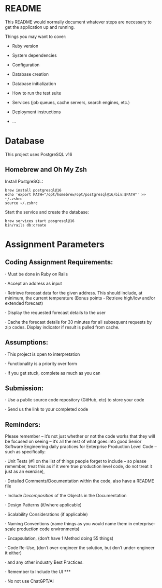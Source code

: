 # README

This README would normally document whatever steps are necessary to get the
application up and running.

Things you may want to cover:

* Ruby version

* System dependencies

* Configuration

* Database creation

* Database initialization

* How to run the test suite

* Services (job queues, cache servers, search engines, etc.)

* Deployment instructions

* ...

# Database

This project uses PostgreSQL v16

## Homebrew and Oh My Zsh

Install PostgreSQL:
```
brew install postgresql@16
echo 'export PATH="/opt/homebrew/opt/postgresql@16/bin:$PATH"' >> ~/.zshrc
source ~/.zshrc
```

Start the service and create the database:
```
brew services start posgresql@16
bin/rails db:create
```

# Assignment Parameters

## Coding Assignment Requirements:

· Must be done in Ruby on Rails

· Accept an address as input

· Retrieve forecast data for the given address. This should include, at minimum, the current temperature (Bonus points - Retrieve high/low and/or extended forecast)

· Display the requested forecast details to the user

· Cache the forecast details for 30 minutes for all subsequent requests by zip codes. Display indicator if result is pulled from cache.

## Assumptions:

· This project is open to interpretation

· Functionality is a priority over form

· If you get stuck, complete as much as you can

## Submission:

· Use a public source code repository (GitHub, etc) to store your code

· Send us the link to your completed code

## Reminders:

Please remember – it’s not just whether or not the code works that they will be focused on seeing – it’s all the rest of what goes into good Senior Software Engineering daily practices for Enterprise Production Level Code – such as specifically:

· Unit Tests (#1 on the list of things people forget to include – so please remember, treat this as if it were true production level code, do not treat it just as an exercise),

· Detailed Comments/Documentation within the code, also have a README file

· Include *Decomposition* of the Objects in the Documentation

· Design Patterns (if/where applicable)

· Scalability Considerations (if applicable)

· Naming Conventions (name things as you would name them in enterprise-scale production code environments)

· Encapsulation, (don’t have 1 Method doing 55 things)

· Code Re-Use, (don’t over-engineer the solution, but don’t under-engineer it either)

· and any other industry Best Practices.

· Remember to Include the UI ***

· No not use ChatGPT/AI
